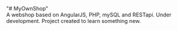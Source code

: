 "# MyOwnShop" <br />
A webshop based on AngularJS, PHP, mySQL and RESTapi. Under development. Project created to learn something new.
